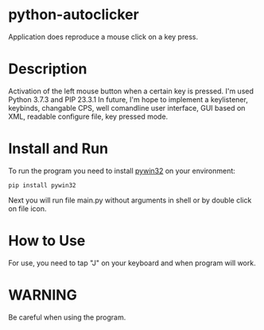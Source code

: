 # python-autoclicker
Application does reproduce a mouse click on a key press.
# Description
Activation of the left mouse button when a certain key is pressed.
I'm used Python 3.7.3 and PIP 23.3.1
In future, I'm hope to implement a keylistener, keybinds, changable CPS, well comandline user interface, GUI based on XML, readable configure file, key pressed mode.
# Install and Run
To run the program you need to install [pywin32](https://pypi.org/project/pywin32/) on your environment:
```
pip install pywin32
```
Next you will run file main.py without arguments in shell or by double click on file icon.
# How to Use
For use, you need to tap "J" on your keyboard and when program will work.
# WARNING
Be careful when using the program.

